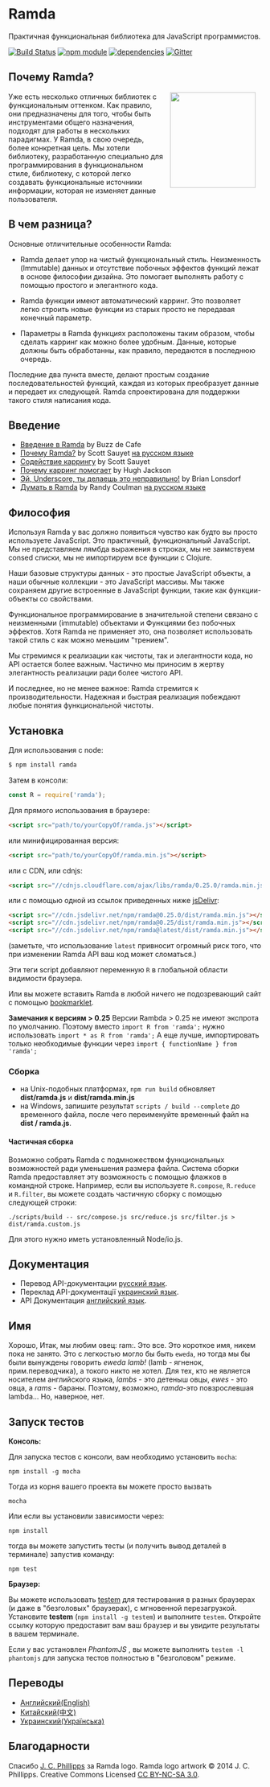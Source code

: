 Ramda
=============

Практичная функциональная библиотека для JavaScript программистов.

[![Build Status](https://travis-ci.org/ramda/ramda.svg?branch=master)](https://travis-ci.org/ramda/ramda)
[![npm module](https://badge.fury.io/js/ramda.svg)](https://www.npmjs.org/package/ramda)
[![dependencies](https://david-dm.org/ramda/ramda.svg)](https://david-dm.org/ramda/ramda)
[![Gitter](https://badges.gitter.im/Join_Chat.svg)](https://gitter.im/ramda/ramda?utm_source=badge&utm_medium=badge&utm_campaign=pr-badge&utm_content=badge)


Почему Ramda?
----------

<img src="http://ramda.jcphillipps.com/logo/ramdaFilled_200x235.png" 
     width="170" height="190" align="right" hspace="12" />

Уже есть несколько отличных библиотек с функциональным оттенком. Как правило, они предназначены для того, чтобы быть инструментами общего назначения, подходят для работы в нескольких парадигмах. У Ramda, в свою очередь, более конкретная цель. Мы хотели библиотеку, разработанную специально для программирования в функциональном стиле, библиотеку, с которой легко создавать функциональные источники информации, которая не изменяет данные пользователя.


В чем разница?
-----------------

Основные отличительные особенности Ramda:

* Ramda делает упор на чистый функциональный стиль. Неизменность (Immutable) данных и отсутствие побочных эффектов функций лежат в основе философии дизайна. Это помогает выполнять работу с помощью простого и элегантного кода.

* Ramda функции имеют автоматический карринг. Это позволяет легко строить новые функции из старых просто не передавая конечный параметр.

* Параметры в Ramda функциях расположены таким образом, чтобы сделать карринг как можно более удобным. Данные, которые должны быть обработанны, как правило, передаются в последнюю очередь.

Последние два пункта вместе, делают простым создание последовательностей функций, каждая из которых преобразует данные и передает их следующей. Ramda спроектирована для поддержки такого стиля написания кода.

Введение
-------------

* [Введение в Ramda](http://buzzdecafe.github.io/code/2014/05/16/introducing-ramda) by Buzz de Cafe
* [Почему Ramda?](http://fr.umio.us/why-ramda/) by Scott Sauyet [на русском языке](https://habr.com/post/349468/) 
* [Содействие каррингу](http://fr.umio.us/favoring-curry/) by Scott Sauyet
* [Почему карринг помогает](https://hughfdjackson.com/javascript/why-curry-helps/) by Hugh Jackson
* [Эй, Underscore, ты делаешь это неправильно!](https://www.youtube.com/watch?v=m3svKOdZijA&app=desktop) by Brian Lonsdorf
* [Думать в Ramda](http://randycoulman.com/blog/categories/thinking-in-ramda) by Randy Coulman [на русском языке](https://habr.com/post/348868/)


Философия
----------
Используя Ramda у вас должно появиться чувство как будто вы просто используете JavaScript. Это практичный, функциональный JavaScript. Мы не представляем лямбда выражения в строках, мы не заимствуем consed списки, мы не импортируем все функции с Clojure.

Наши базовые структуры данных - это простые JavaScript объекты, а наши обычные коллекции - это JavaScript массивы. Мы также сохраняем другие встроенные в JavaScript функции, такие как функции-объекты со свойствами.

Функциональное программирование в значительной степени связано с неизменными (immutable) объектами и Функциями без побочных эффектов. Хотя Ramda не применяет это, она позволяет использовать такой стиль с как можно меньшим "трением".

Мы стремимся к реализации как чистоты, так и элегантности кода, но АРI остается более важным. Частично мы приносим в жертву элегантность реализации ради более чистого АРI.

И последнее, но не менее важное: Ramda стремится к производительности. Надежная и быстрая реализация побеждают любые понятия функциональной чистоты.

Установка
---------

Для использования с node:

```bash
$ npm install ramda
```

Затем в консоли:

```javascript
const R = require('ramda');
```

Для прямого использования в браузере:

```html
<script src="path/to/yourCopyOf/ramda.js"></script>
```

или минифицированная версия:

```html
<script src="path/to/yourCopyOf/ramda.min.js"></script>
```

или с CDN, или cdnjs:

```html
<script src="//cdnjs.cloudflare.com/ajax/libs/ramda/0.25.0/ramda.min.js"></script>
```

или с помощью одной из ссылок приведенных ниже [jsDelivr](http://jsdelivr.com):

```html
<script src="//cdn.jsdelivr.net/npm/ramda@0.25.0/dist/ramda.min.js"></script>
<script src="//cdn.jsdelivr.net/npm/ramda@0.25/dist/ramda.min.js"></script>
<script src="//cdn.jsdelivr.net/npm/ramda@latest/dist/ramda.min.js"></script>
```

(заметьте, что использование `latest` привносит огромный риск того, что при изменении Ramda API ваш код может сломаться.)

Эти теги script добавляют переменную `R` в глобальной области видимости браузера.

Или вы можете вставить Ramda в любой ничего не подозревающий сайт с помощью [bookmarklet](https://github.com/Guck111/ramda/blob/master/BOOKMARKLET.md).

**Замечания к версиям > 0.25**
Версии Rambda > 0.25 не имеют экспрота по умолчанию.
Поэтому вместо `import R from 'ramda';` нужно использовать `import * as R from 'ramda';`
А еще лучше, импортировать только необходимые функции через `import { functionName } from 'ramda';`

### Сборка

* на Unix-подобных платформах, `npm run build` обновляет __dist/ramda.js__ и __dist/ramda.min.js__
* на Windows, запишите результат `scripts / build --complete` до временного файла, после чего переименуйте временный файл на __dist / ramda.js__.
#### Частичная сборка

Возможно собрать Ramda с подмножеством функциональных возможностей ради уменьшения размера файла. Система сборки Ramda предоставляет эту возможность с помощью флажков в командной строке. Например, если вы используете `R.compose`, `R.reduce` и `R.filter`, вы можете создать частичную сборку с помощью следующей строки:

    ./scripts/build -- src/compose.js src/reduce.js src/filter.js > dist/ramda.custom.js

Для этого нужно иметь установленный Node/io.js. 

Документация
-------------
- Перевод API-документации [русский язык](https://github.com/Guck111/ramda/blob/master/DOCUMENTATION.md).
- Переклад API-документації [украинский язык](https://github.com/ivanzusko/ramda/blob/master/DOCUMENTATION.md).
- API Документация [английский язык](http://ramdajs.com/docs/).

Имя
--------

Хорошо, Итак, мы любим овец: ram:. Это все. Это короткое имя, никем пока не занято. Это с легкостью могло бы быть `eweda`, но тогда мы бы были вынуждены говорить _eweda lamb!_ (lamb - ягненок, прим.переводчика), а токого никто не хотел. Для тех, кто не является носителем английского языка, _lambs_ - это детеныш овцы, _ewes_ - это овца, а _rams_ - бараны. Поэтому, возможно, _ramda_-это повзрослевшая lambda... Но, наверное, нет.


Запуск тестов
----------------------

**Консоль:**

Для запуска тестов с консоли, вам необходимо установить `mocha`:

    npm install -g mocha

Тогда из корня вашего проекта вы можете просто вызвать

    mocha

Или если вы установили зависимости через:

    npm install

тогда вы можете запустить тесты (и получить вывод деталей в терминале) запустив команду:

    npm test

**Браузер:**

Вы можете использовать [testem](https://github.com/airportyh/testem) для тестирования в разных браузерах (и даже в "безголовых" браузерах), с мгновенной перезагрузкой. Установите __testem__ (`npm install -g testem`) и выполните `testem`. Откройте ссылку которую предоставит вам ваш браузер и вы увидите результаты в вашем терминале.

Если у вас установлен _PhantomJS_ , вы можете выполнить `testem -l phantomjs` для запуска тестов полностью в "безголовом" режиме.


Переводы
-----------------

- [Английский(English)](https://github.com/ramda/ramda)
- [Китайский(中文)](http://ramda.cn/)
- [Украинский(Українська)](https://github.com/ivanzusko/ramda/)


Благодарности
-----------------

Спасибо [J. C. Phillipps](http://www.jcphillipps.com) за Ramda logo.
Ramda logo artwork &copy; 2014 J. C. Phillipps. Creative Commons Licensed 
[CC BY-NC-SA 3.0](http://creativecommons.org/licenses/by-nc-sa/3.0/).
